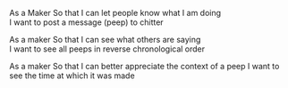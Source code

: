 <!-- As a Maker
So that I can post messages on Chitter as me
I want to sign up for Chitter -->

<!-- As a Maker
So that I can post messages on Chitter as me
I want to log in to Chitter -->

<!-- As a Maker
So that I can avoid others posting messages on Chitter as me
I want to log out of Chitter -->

As a Maker
So that I can let people know what I am doing  
I want to post a message (peep) to chitter

As a maker
So that I can see what others are saying  
I want to see all peeps in reverse chronological order

As a maker
So that I can better appreciate the context of a peep
I want to see the time at which it was made
